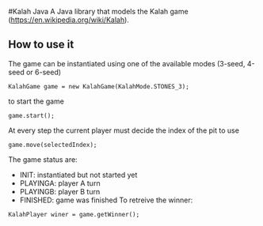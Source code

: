 #Kalah Java
A Java library that models the Kalah game (https://en.wikipedia.org/wiki/Kalah).

## How to use it
The game can be instantiated using one of the available modes (3-seed, 4-seed or 6-seed)
```
KalahGame game = new KalahGame(KalahMode.STONES_3);
```
to start the game
```
game.start();
```
At every step the current player must decide the index of the pit to use
```
game.move(selectedIndex);
```
The game status are:
* INIT: instantiated but not started yet
* PLAYINGA: player A turn
* PLAYINGB: player B turn
* FINISHED: game was finished
To retreive the winner:
```
KalahPlayer winer = game.getWinner();
```

